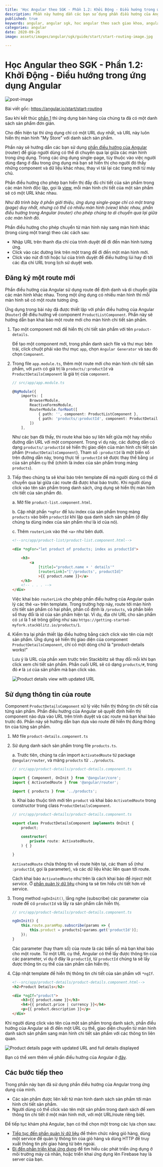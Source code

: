 ```yaml
---
title: 'Học Angular theo SGK - Phần 1.2: Khởi Động - Điều hướng trong ứng dụng Angular'
description: Phần này hướng dẫn các bạn sử dụng phần điều hướng của Angular (router) để giúp người dùng có thể di chuyển qua lại giữa các màn hình trong ứng dụng.
published: true
keywords: angular, angular sgk, hoc angular theo sach giao khoa, angular routing
categories: angular
date: 2020-09-26
image: assets/images/angular/sgk/guide/start/start-routing-image.jpg

---
```

# Học Angular theo SGK - Phần 1.2: Khởi Động - Điều hướng trong ứng dụng Angular

![post-image](assets/images/angular/sgk/guide/start/start-routing-image.jpg)

Bài viết gốc: https://angular.io/start/start-routing

Sau khi kết thúc [phần 1](https://nhannguyendacoder.com/blog/angular/sgk/start/index "Get started with a basic Angular app") thì ứng dụng bán hàng của chúng ta đã có một danh sách sản phẩm đơn giản.

Cho đến hiện tại thì ứng dụng chỉ có một URL duy nhất, và URL này luôn hiển thị màn hình "My Store" với danh sách sản phẩm.

Phần này sẽ hướng dẫn các bạn sử dụng [phần điều hướng của Angular](https://angular.io/guide/glossary#router "Router definition") (router) để giúp người dùng có thể di chuyển qua lại giữa các màn hình trong ứng dụng. Trong các ứng dụng single-page, tùy thuộc vào việc người dùng đang ở đâu trong ứng dụng mà bạn sẽ hiển thị cho người đó thấy những component và dữ liệu khác nhau, thay vì tải lại các trang mới từ máy chủ.

Phần điều hướng cho phép bạn hiển thị đầy đủ chi tiết của sản phẩm trong các màn hình độc lập, gọi là [view](https://angular.io/guide/glossary#view "View definition"), mỗi màn hình chi tiết của một sản phẩm sẽ có một URL khác nhau. 

*Như đã trình bày ở phần giới thiệu, ứng dụng single-page chỉ có một trang (page) duy nhất, nhưng có thể có nhiều màn hình (view) khác nhau, phần điều hướng trong Angular (router) cho phép chúng ta di chuyển qua lại giữa các màn hình đó.*

Phần điều hướng cho phép chuyển từ màn hình này sang màn hình khác (trong cùng một trang) theo các cách sau:

* Nhập URL trên thanh địa chỉ của trình duyệt để đi đến màn hình tương ứng.
* Click vào các đường link trên một trang để đi đến một màn hình mới.
* Click vào nút đi tới hoặc lui của trình duyệt để điều hướng lùi hay đi tới các địa chỉ URL trong lịch sử duyệt web.

## Đăng ký một route mới 

Phần điều hướng của Angular sử dụng route để định danh và di chuyển giữa các màn hình khác nhau. Trong một ứng dụng có nhiều màn hình thì mỗi màn hình sẽ có một route tương ứng.

Ứng dụng trong bài này đã được thiết lập với phần điều hướng của Angular (`Router`) để điều hướng về component `ProductListComponent`. Phần này sẽ hướng dẫn bạn khai báo một route mới cho màn hình chi tiết sản phẩm.

1. Tạo một component mới để hiển thị chi tiết sản phẩm với tên `product-details`.

    Để tạo một component mới, trong phần danh sách file và thư mục bên trái, click chuột phải vào thư mục `app`, chọn `Angular Generator` và sau đó chọn `Component`.

2. Trong file `app.module.ts`, thêm một route mới cho màn hình chi tiết sản phẩm, với `path` có giá trị là `products/:productId` và `ProductDetailsComponent` là giá trị của `component`.

    ```typescript
    // src/app/app.module.ts

    @NgModule({
        imports: [
            BrowserModule,
            ReactiveFormsModule,
            RouterModule.forRoot([
                { path: '', component: ProductListComponent },
                { path: 'products/:productId', component: ProductDetailsComponent },
            ])
        ],
    ```

    Như các bạn đã thấy, thì route khai báo sự liên kết giữa một hay nhiều đường dẫn URL với một component. Trong ví dụ này, các đường dẫn có dạng `products/:productId` sẽ hiển thị giao diện của màn hình chi tiết sản phẩm (`ProductDetailsComponent`). Tham số `:productId` là một biến số trên đường dẫn này, trong thực tế `:productId` sẽ được thay thế bằng `id` của sản phẩm cụ thể (chính là index của sản phẩm trong mảng `products`).

3. Tiếp theo chúng ta sẽ khai báo trên template để mà người dùng có thể di chuyển qua lại giữa các route đã được khai báo trước. Khi người dùng click vào tên sản phẩm trong danh sách, ứng dụng sẽ hiển thị màn hình chi tiết của sản phẩm đó. 

    a. Mở file `product-list.component.html`.

    b. Cập nhật phần `*ngFor` để lưu index của sản phẩm trong mảng  `products` vào biến `productId` khi lặp qua danh sách sản phẩm (ở đây chúng ta dùng index của sản phẩm như là id của nó).

    c. Thêm `routerLink` vào thẻ `<a>` như bên dưới.

    ```html
    <!--src/app/product-list/product-list.component.html-->

    <div *ngFor="let product of products; index as productId">

        <h3>
            <a 
                [title]="product.name + ' details'" 
                [routerLink]="['/products', productId]"
                >{{ product.name }}</a>
        </h3>
        <!-- . . . -->
    </div>
    ```

    Việc khai báo `routerLink` cho phép phần điều hướng của Angular quản lý các thẻ `<a>` trên template. Trong trường hợp này, route tới màn hình chi tiết sản phẩm có hai phần, phần cố định là `/products`, và phần biến số thay đổi là id của sản phẩm hiện tại. Ví dụ, địa chỉ URL cho sản phẩm có `id` là 1 sẽ trông giống như sau `https://getting-started-myfork.stackblitz.io/products/1`.

4. Kiểm tra lại phần thiết lập điều hướng bằng cách click vào tên của một sản phẩm. Ứng dụng sẽ hiển thị giao diện của component `ProductDetailsComponent`, chỉ có một dòng chữ là "product-details works!"

    Lưu ý là URL của phần xem trước trên Stackblitz sẽ thay đổi mỗi khi bạn click xem chi tiết sản phẩm. Phần cuối URL sẽ có dạng `products/#`, trong đó `#` là `id` của sản phẩm mà bạn click vào.

    <div class="lightbox">
      <img src="assets/images/angular/sgk/guide/start/product-details-works.png" alt="Product details view with updated URL">
    </div>



## Sử dụng thông tin của route

Component `ProductDetailsComponent` xử lý việc hiển thị thông tin chi tiết của từng sản phẩm. Phần điều hướng của Angular sẽ quyết định hiển thị component nào dựa vào URL trên trình duyệt và các route mà bạn khai báo trước đó. Phần này sẽ hướng dẫn bạn dựa vào route để hiển thị đúng thông tin của từng sản phẩm.

1. Mở file `product-details.component.ts`

2. Sử dụng danh sách sản phẩm trong file `products.ts`.

    a. Trước tiên, chúng ta cần import `ActivatedRoute` từ package `@angular/router`, và mảng `products` từ `../products`.

    ```typescript
    // src/app/product-details/product-details.component.ts

    import { Component, OnInit } from '@angular/core';
    import { ActivatedRoute } from '@angular/router';

    import { products } from '../products';
    ```

    b. Khai báo thuộc tính mới tên `product` và khai báo `ActivatedRoute` trong constructor trong class `ProductDetailsComponent`.

    ```typescript
    // src/app/product-details/product-details.component.ts

    export class ProductDetailsComponent implements OnInit {
        product;

        constructor(
            private route: ActivatedRoute,
        ) { }

    }
    ```

    `ActivatedRoute` chứa thông tin về route hiện tại, các tham số (như `:productId`, gọi là parameter), và các dữ liệu khác liên quan tới route.

    Cách khai báo `ActivatedRoute` như trên là cách khai báo để *inject* một *service*. Ở [phần quản lý dữ liệu](https://angular.io/start/start-data "Try it: Managing Data") chúng ta sẽ tìm hiểu chi tiết hơn về service.


3. Trong method `ngOnInit()`, lắng nghe (subscribe) các parameter của route để có `productId` và lấy ra sản phẩm cần hiển thị.

    ```typescript
    // src/app/product-details/product-details.component.ts

    ngOnInit() {
        this.route.paramMap.subscribe(params => {
            this.product = products[+params.get('productId')];
        });
    }
    ```

    Các parameter (hay tham số) của route là các biến số mà bạn khai báo cho một route. Từ một URL cụ thể, Angular có thể lấy được thông tin của các parameter, ví dụ ở đây là `productId`, từ `productId` chúng ta sẽ lấy được thông tin cụ thể của sản phẩm cần hiển thị.

4. Cập nhật template để hiển thị thông tin chi tiết của sản phẩm với `*ngIf`.

    ```html
    <!--src/app/product-details/product-details.component.html-->
    <h2>Product Details</h2>

    <div *ngIf="product">
        <h3>{{ product.name }}</h3>
        <h4>{{ product.price | currency }}</h4>
        <p>{{ product.description }}</p>
    </div>
    ```

Khi người dùng click vào tên của một sản phẩm trong danh sách, phần điều hướng của Angular sẽ đi đến một URL cụ thể, giao diện chuyển từ màn hình danh sách sản phẩm sang màn hình chi tiết sản phẩm với các thông tin liên quan.

<div class="lightbox">
  <img src="assets/images/angular/sgk/guide/start/product-details-routed.png" alt="Product details page with updated URL and full details displayed">
</div>



<div class="alert is-helpful">

Bạn có thể xem thêm về phần điều hướng của Angular ở [đây](https://angular.io/guide/router "Routing & Navigation guide").

</div>


## Các bước tiếp theo

Trong phần này bạn đã sử dụng phần điều hướng của Angular trong ứng dụng của mình.

* Các sản phẩm được liên kết từ màn hình danh sách sản phẩm tới màn hình chi tiết sản phẩm.
* Người dùng có thể click vào tên một sản phẩm trong danh sách để xem thông tin chi tiết ở một màn hình mới, với một URL/route riêng biệt.

Để tiếp tục khám phá Angular, bạn có thể chọn một trong các lựa chọn sau:
* [Tiếp tục đến phần quản lý dữ liệu](https://angular.io/start/start-data "Try it: Managing Data") để thêm chức năng giỏ hàng, dùng một service để quản lý thông tin của giỏ hàng và dùng HTTP để truy xuất thông tin phí giao hàng từ bên ngoài.
* [Đi đến phần triển khai ứng dụng](https://angular.io/start/start-deployment "Try it: Deployment") để tìm hiểu các phát triển ứng dụng ở môi trường máy cá nhân, hoặc triển khai ứng dụng lên Firebase hay là server của bạn.